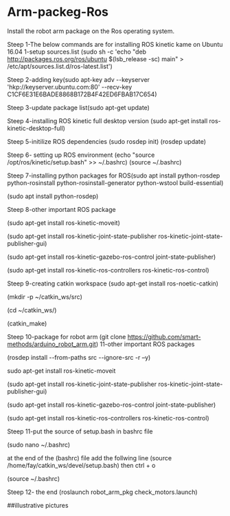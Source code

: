 # Arm-packeg-Ros
Install the robot arm package on the Ros operating system.

Steep 1-The below commands are for installing ROS kinetic kame on Ubuntu 16.04 1-setup sources.list (sudo sh -c 'echo "deb http://packages.ros.org/ros/ubuntu $(lsb_release -sc) main" > /etc/apt/sources.list.d/ros-latest.list')

Steep 2-adding key(sudo apt-key adv --keyserver 'hkp://keyserver.ubuntu.com:80' --recv-key C1CF6E31E6BADE8868B172B4F42ED6FBAB17C654)

Steep 3-update package list(sudo apt-get update)

Steep 4-installing ROS kinetic full desktop version (sudo apt-get install ros-kinetic-desktop-full)

Steep 5-initilize ROS dependencies (sudo rosdep init) (rosdep update)

Steep 6- setting up ROS environment (echo "source /opt/ros/kinetic/setup.bash" >> ~/.bashrc) (source ~/.bashrc)

Steep 7-installing python packages for ROS(sudo apt install python-rosdep python-rosinstall python-rosinstall-generator python-wstool build-essential)

(sudo apt install python-rosdep)

Steep 8-other important ROS package

(sudo apt-get install ros-kinetic-moveit)

(sudo apt-get install ros-kinetic-joint-state-publisher ros-kinetic-joint-state-publisher-gui)

(sudo apt-get install ros-kinetic-gazebo-ros-control joint-state-publisher)

(sudo apt-get install ros-kinetic-ros-controllers ros-kinetic-ros-control)

Steep 9-creating catkin workspace (sudo apt-get install ros-noetic-catkin)

(mkdir -p ~/catkin_ws/src)

(cd ~/catkin_ws/)

(catkin_make)

Steep 10-package for robot arm (git clone https://github.com/smart-methods/arduino_robot_arm.git) 11-other important ROS packages

(rosdep install --from-paths src --ignore-src -r –y)

sudo apt-get install ros-kinetic-moveit

(sudo apt-get install ros-kinetic-joint-state-publisher ros-kinetic-joint-state-publisher-gui)

(sudo apt-get install ros-kinetic-gazebo-ros-control joint-state-publisher)

(sudo apt-get install ros-kinetic-ros-controllers ros-kinetic-ros-control)

Steep 11-put the source of setup.bash in bashrc file

(sudo nano ~/.bashrc)

at the end of the (bashrc) file add the follwing line (source /home/fay/catkin_ws/devel/setup.bash) then ctrl + o

(source ~/.bashrc)

Steep 12- the end (roslaunch robot_arm_pkg check_motors.launch)

##illustrative pictures
